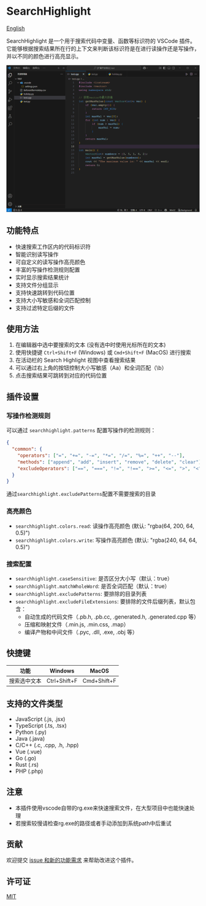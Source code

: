 # SearchHighlight

[English](https://github.com/JackyWongX/searchhighlight/blob/master/README_EN.md)

SearchHighlight 是一个用于搜索代码中变量、函数等标识符的 VSCode 插件。它能够根据搜索结果所在行的上下文来判断该标识符是在进行读操作还是写操作，并以不同的颜色进行高亮显示。

![演示](https://raw.githubusercontent.com/JackyWongX/searchhighlight/master/images/show.gif)

## 功能特点

- 快速搜索工作区内的代码标识符
- 智能识别读写操作
- 可自定义的读写操作高亮颜色
- 丰富的写操作检测规则配置
- 实时显示搜索结果统计
- 支持文件分组显示
- 支持快速跳转到代码位置
- 支持大小写敏感和全词匹配控制
- 支持过滤特定后缀的文件

## 使用方法

1. 在编辑器中选中要搜索的文本 (没有选中时使用光标所在的文本)
2. 使用快捷键 `Ctrl+Shift+F` (Windows) 或 `Cmd+Shift+F` (MacOS) 进行搜索
3. 在活动栏的 Search Highlight 视图中查看搜索结果
4. 可以通过右上角的按钮控制大小写敏感（Aa）和全词匹配（\\b）
5. 点击搜索结果可跳转到对应的代码位置

## 插件设置

### 写操作检测规则

可以通过 `searchhighlight.patterns` 配置写操作的检测规则：

```json
{
  "common": {
    "operators": ["=", "+=", "-=", "*=", "/=", "%=", "++", "--"],
    "methods": ["append", "add", "insert", "remove", "delete", "clear"],
    "excludeOperators": ["==", "===", "!=", "!==", ">=", "<=", ">", "<"]
  }
}
```

通过`searchhighlight.excludePatterns`配置不需要搜索的目录

### 高亮颜色

- `searchhighlight.colors.read`: 读操作高亮颜色 (默认: "rgba(64, 200, 64, 0.5)")
- `searchhighlight.colors.write`: 写操作高亮颜色 (默认: "rgba(240, 64, 64, 0.5)")

### 搜索配置

- `searchhighlight.caseSensitive`: 是否区分大小写（默认：true）
- `searchhighlight.matchWholeWord`: 是否全词匹配（默认：true）
- `searchhighlight.excludePatterns`: 要排除的目录列表
- `searchhighlight.excludeFileExtensions`: 要排除的文件后缀列表，默认包含：
  - 自动生成的代码文件（.pb.h, .pb.cc, .generated.h, .generated.cpp 等）
  - 压缩和映射文件（.min.js, .min.css, .map）
  - 编译产物和中间文件（.pyc, .dll, .exe, .obj 等）

## 快捷键

| 功能 | Windows | MacOS |
|------|---------|--------|
| 搜索选中文本 | Ctrl+Shift+F | Cmd+Shift+F |

## 支持的文件类型

- JavaScript (.js, .jsx)
- TypeScript (.ts, .tsx)
- Python (.py)
- Java (.java)
- C/C++ (.c, .cpp, .h, .hpp)
- Vue (.vue)
- Go (.go)
- Rust (.rs)
- PHP (.php)

## 注意
- 本插件使用vscode自带的rg.exe来快速搜索文件，在大型项目中也能快速处理
- 若搜索较慢请检查rg.exe的路径或者手动添加到系统path中后重试

## 贡献

欢迎提交 [issue 和新的功能需求](https://github.com/JackyWongX/searchhighlight/issues) 来帮助改进这个插件。

## 许可证

[MIT](LICENSE)
